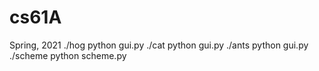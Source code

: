 # cs61A
Spring, 2021
./hog python gui.py
./cat python gui.py
./ants python gui.py
./scheme python scheme.py
